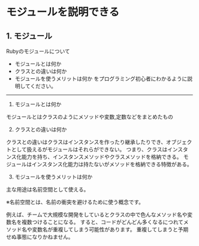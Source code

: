 # モジュールを説明できる

## 1. モジュール

Rubyのモジュールについて

- モジュールとは何か
- クラスとの違いは何か
- モジュールを使うメリットは何か
をプログラミング初心者にわかるように説明してください。


<hr>


1. モジュールとは何か

モジュールとはクラスのようにメソッドや変数,定数などをまとめたもの

2. クラスとの違いは何か

クラスとの違いはクラスはインスタンスを作ったり継承したりでき、オブジェクトとして扱えるがモジュールはそれらができない。
つまり、クラスはインスタンス化能力を持ち、インスタンスメソッドやクラスメソッドを格納できる。
モジュールはインスタンス化能力は持たないがメソッドを格納できる特徴がある。


3. モジュールを使うメリットは何か

主な用途は名前空間として使える。

※名前空間とは、名前の衝突を避けるために使う概念です。

例えば、チームで大規模な開発をしているとクラスの中で色んなメソッド名や変数名を複数つけることになる。
すると、コードがどんどん多くなるにつれてメソッド名や変数名が重複してしまう可能性があります。
重複してしまうと予期せぬ事態になりかねません。